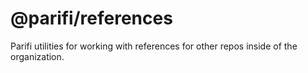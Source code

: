 # @parifi/references
Parifi utilities for working with references for other repos inside of the organization.
